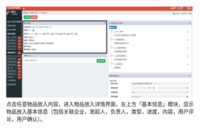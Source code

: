 ![](/assets/物品放入7.png)点击任意物品放入内容，进入物品放入详情界面，左上方「基本信息」模块，显示物品放入基本信息（包括关联企业，发起人，负责人，类型，进度，内容，用户评论，用户确认）。

